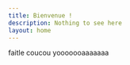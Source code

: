 ```yaml
---
title: Bienvenue !
description: Nothing to see here
layout: home
---
```


 faitle coucou yooooooaaaaaaa

